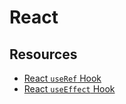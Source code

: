 # React

## Resources

- [React `useRef` Hook](https://react.dev/reference/react/useRef)
- [React `useEffect` Hook](https://react.dev/reference/react/useEffect)
